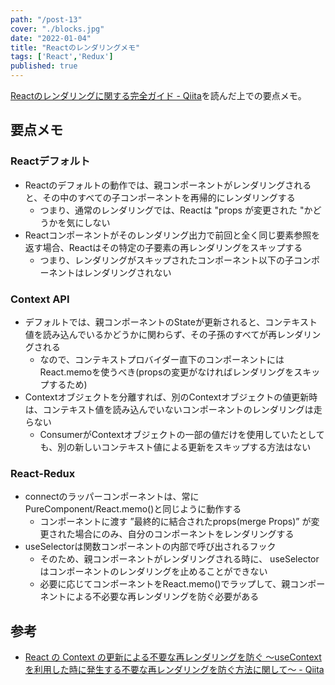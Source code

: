 ```yaml
---
path: "/post-13"
cover: "./blocks.jpg"
date: "2022-01-04"
title: "Reactのレンダリングメモ"
tags: ['React','Redux']
published: true
---
```


[Reactのレンダリングに関する完全ガイド - Qiita](https://qiita.com/hellokenta/items/6b795501a0a8921bb6b5)を読んだ上での要点メモ。

## 要点メモ

### Reactデフォルト
- Reactのデフォルトの動作では、親コンポーネントがレンダリングされると、その中のすべての子コンポーネントを再帰的にレンダリングする
  - つまり、通常のレンダリングでは、Reactは "props が変更された "かどうかを気にしない
- Reactコンポーネントがそのレンダリング出力で前回と全く同じ要素参照を返す場合、Reactはその特定の子要素の再レンダリングをスキップする
  - つまり、レンダリングがスキップされたコンポーネント以下の子コンポーネントはレンダリングされない
  
### Context API
- デフォルトでは、親コンポーネントのStateが更新されると、コンテキスト値を読み込んでいるかどうかに関わらず、その子孫のすべてが再レンダリングされる
  - なので、コンテキストプロバイダー直下のコンポーネントにはReact.memoを使うべき(propsの変更がなければレンダリングをスキップするため)
- Contextオブジェクトを分離すれば、別のContextオブジェクトの値更新時は、コンテキスト値を読み込んでいないコンポーネントのレンダリングは走らない
  - ConsumerがContextオブジェクトの一部の値だけを使用していたとしても、別の新しいコンテキスト値による更新をスキップする方法はない
  
### React-Redux
- connectのラッパーコンポーネントは、常にPureComponent/React.memo()と同じように動作する
  - コンポーネントに渡す ”最終的に結合されたprops(merge Props)” が変更された場合にのみ、自分のコンポーネントをレンダリングする
- useSelectorは関数コンポーネントの内部で呼び出されるフック
  - そのため、親コンポーネントがレンダリングされる時に、 useSelectorはコンポーネントのレンダリングを止めることができない
  - 必要に応じてコンポーネントをReact.memo()でラップして、親コンポーネントによる不必要な再レンダリングを防ぐ必要がある
  

## 参考

- [React の Context の更新による不要な再レンダリングを防ぐ 〜useContext を利用した時に発生する不要な再レンダリングを防ぐ方法に関して〜 - Qiita](https://qiita.com/soarflat/items/b154adc768bb2d71af21)
